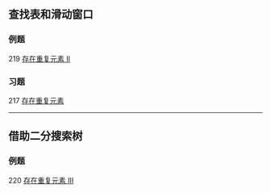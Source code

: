 ## 查找表和滑动窗口

### 例题

219 [存在重复元素 II](https://leetcode-cn.com/problems/contains-duplicate-ii/)

### 习题

217 [存在重复元素](https://leetcode-cn.com/problems/contains-duplicate/)

---

## 借助二分搜索树

### 例题

220 [存在重复元素 III](https://leetcode-cn.com/problems/contains-duplicate-iii/)